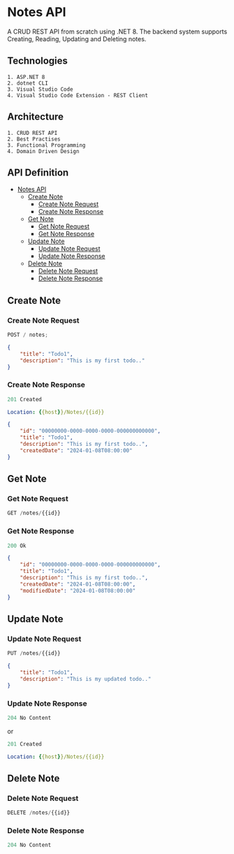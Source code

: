 # Notes API

A CRUD REST API from scratch using .NET 8. The backend system supports Creating, Reading, Updating and Deleting notes.

## Technologies

    1. ASP.NET 8
    2. dotnet CLI
    3. Visual Studio Code
    4. Visual Studio Code Extension - REST Client

## Architecture

    1. CRUD REST API
    2. Best Practises
    3. Functional Programming
    4. Domain Driven Design

## API Definition

-   [Notes API](#Notes-api)
    -   [Create Note](#create-note)
        -   [Create Note Request](#create-note-request)
        -   [Create Note Response](#create-note-response)
    -   [Get Note](#get-note)
        -   [Get Note Request](#get-note-request)
        -   [Get Note Response](#get-note-response)
    -   [Update Note](#update-note)
        -   [Update Note Request](#update-note-request)
        -   [Update Note Response](#update-note-response)
    -   [Delete Note](#delete-note)
        -   [Delete Note Request](#delete-note-request)
        -   [Delete Note Response](#delete-note-response)

## Create Note

### Create Note Request

```js
POST / notes;
```

```json
{
	"title": "Todo1",
	"description": "This is my first todo.."
}
```

### Create Note Response

```js
201 Created
```

```yml
Location: {{host}}/Notes/{{id}}
```

```json
{
	"id": "00000000-0000-0000-0000-000000000000",
	"title": "Todo1",
	"description": "This is my first todo..",
	"createdDate": "2024-01-08T08:00:00"
}
```

## Get Note

### Get Note Request

```js
GET /notes/{{id}}
```

### Get Note Response

```js
200 Ok
```

```json
{
	"id": "00000000-0000-0000-0000-000000000000",
	"title": "Todo1",
	"description": "This is my first todo..",
	"createdDate": "2024-01-08T08:00:00",
	"modifiedDate": "2024-01-08T08:00:00"
}
```

## Update Note

### Update Note Request

```js
PUT /notes/{{id}}
```

```json
{
	"title": "Todo1",
	"description": "This is my updated todo.."
}
```

### Update Note Response

```js
204 No Content
```

or

```js
201 Created
```

```yml
Location: {{host}}/Notes/{{id}}
```

## Delete Note

### Delete Note Request

```js
DELETE /notes/{{id}}
```

### Delete Note Response

```js
204 No Content
```

